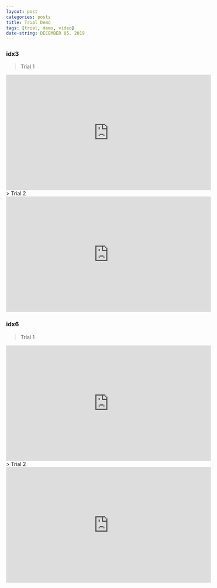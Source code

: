 ```yaml
---
layout: post
categories: posts
title: Trial Demo
tags: [trial, demo, video]
date-string: DECEMBER 05, 2019
---
```

### idx3 
> Trial 1
<center>
<iframe width="560" height="315" src="https://www.youtube.com/embed/dUkFd7WjgtQ" frameborder="0" allow="accelerometer; autoplay; encrypted-media; gyroscope; picture-in-picture" allowfullscreen></iframe>
</center>
> Trial 2
<center>
<iframe width="560" height="315" src="https://www.youtube.com/embed/QFNBfKsfd44" frameborder="0" allow="accelerometer; autoplay; encrypted-media; gyroscope; picture-in-picture" allowfullscreen></iframe>
</center>

### idx6
> Trial 1
<center>
<iframe width="560" height="315" src="https://www.youtube.com/embed/O1pVHjuZYPI" frameborder="0" allow="accelerometer; autoplay; encrypted-media; gyroscope; picture-in-picture" allowfullscreen></iframe>
</center>
> Trial 2
<center>
<iframe width="560" height="315" src="https://www.youtube.com/embed/qCVZcwHohbg" frameborder="0" allow="accelerometer; autoplay; encrypted-media; gyroscope; picture-in-picture" allowfullscreen></iframe>
</center>
